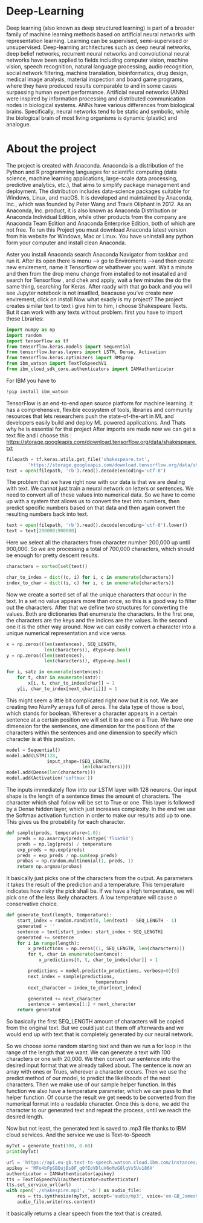 # Deep-Learning
Deep learning (also known as deep structured learning) is part of a broader  family of machine learning methods based on artificial neural networks with  representation learning. Learning can be supervised, semi-supervised or unsupervised.  Deep-learning architectures such as deep neural networks, deep belief  networks, recurrent neural networks and convolutional neural networks  have been applied to fields including computer vision, machine vision,  speech recognition, natural language processing, audio recognition,  social network filtering, machine translation, bioinformatics, drug  design, medical image analysis, material inspection and board game  programs, where they have produced results comparable to and in some  cases surpassing human expert performance. Artificial neural networks (ANNs) were inspired by information processing  and distributed communication nodes in biological systems. ANNs have  various differences from biological brains. Specifically, neural networks  tend to be static and symbolic, while the biological brain of most living  organisms is dynamic (plastic) and analogue.

<h1>About the project</h1>

The project is created with Anaconda. Anaconda is a distribution of the Python and R programming languages for scientific computing (data science, machine learning applications, large-scale data processing, predictive analytics, etc.), that aims to simplify package management and deployment. The distribution includes data-science packages suitable for Windows, Linux, and macOS. It is developed and maintained by Anaconda, Inc., which was founded by Peter Wang and Travis Oliphant in 2012. As an Anaconda, Inc. product, it is also known as Anaconda Distribution or Anaconda Individual Edition, while other products from the company are Anaconda Team Edition and Anaconda Enterprise Edition, both of which are not free. 
To run this Project you must download Anaconda latest version from his website for Windows, Mac or Linux. You have uninstall any python form your computer and install clean Anaconda.

Aster you install Anaconda search Anaconda Navigator from taskbar and run it. After its open there is menu --> go to Enviroments -->and then create new envirement, name it Tensorflow or whathever you want. Wait a minute and then from the drop menu change from installed to not insatalled and search for Tensorflow , and chek and apply, wait a few minutes the do the same thing, searching for Keras. After raady with that go back and you will see Jupyter notebook is not insatlled, beacause you've create new envirement, click on install
Now what exacly is my project? The project creates similar text to text i give him to him, i choose Shakespeare Texts. But it can work with any texts without problem.
first you have to import these Lbraries:
  
```python
import numpy as np
import random
import tensorflow as tf
from tensorflow.keras.models import Sequential
from tensorflow.keras.layers import LSTM, Dense, Activation
from tensorflow.keras.optimizers import RMSprop
from ibm_watson import TextToSpeechV1
from ibm_cloud_sdk_core.authenticators import IAMAuthenticator
```
For IBM you have to 
```python 
!pip install ibm_watson
```

TensorFlow is an end-to-end open source platform for machine learning. It has a comprehensive, flexible ecosystem of tools, libraries and community resources that lets researchers push the state-of-the-art in ML and developers easily build and deploy ML powered applications. And Thats why he is essential for thsi project
After imports are made now we can get a text file and i choose this : https://storage.googleapis.com/download.tensorflow.org/data/shakespeare.txt

```python
filepath = tf.keras.utils.get_file('shakespeare.txt',
        'https://storage.googleapis.com/download.tensorflow.org/data/shakespeare.txt')
text = open(filepath, 'rb').read().decode(encoding='utf-8')

```
The problem that we have right now with our data is that we are dealing with text. We cannot just train a neural network on letters or sentences. We need to convert all of these values into numerical data. So we have to come up with a system that allows us to convert the text into numbers, then predict specific numbers based on that data and then again convert the resulting numbers back into text.

```python
text = open(filepath, 'rb').read().decode(encoding='utf-8').lower()
text = text[200000:900000]
```
Here we select all the characters from character number 200,000 up until 900,000. So we are processing a total of 700,000 characters, which should be enough for pretty descent results.

```python
characters = sorted(set(text))

char_to_index = dict((c, i) for i, c in enumerate(characters))
index_to_char = dict((i, c) for i, c in enumerate(characters))
```
Now we create a sorted set of all the unique characters that occur in the text. In a set no value appears more than once, so this is a good way to filter out the characters. After that we define two structures for converting the values. Both are dictionaries that enumerate the characters. In the first one, the characters are the keys and the indices are the values. In the second one it is the other way around. Now we can easily convert a character into a unique numerical representation and vice versa.

```python
x = np.zeros((len(sentences), SEQ_LENGTH,
              len(characters)), dtype=np.bool)
y = np.zeros((len(sentences),
              len(characters)), dtype=np.bool)

for i, satz in enumerate(sentences):
    for t, char in enumerate(satz):
        x[i, t, char_to_index[char]] = 1
    y[i, char_to_index[next_char[i]]] = 1
```
This might seem a little bit complicated right now but it is not. We are creating two NumPy arrays full of zeros. The data type of those is bool, which stands for boolean. Wherever a character appears in a certain sentence at a certain position we will set it to a one or a True. We have one dimension for the sentences, one dimension for the positions of the characters within the sentences and one dimension to specify which character is at this position.
```python
model = Sequential()
model.add(LSTM(128,
               input_shape=(SEQ_LENGTH,
                            len(characters))))
model.add(Dense(len(characters)))
model.add(Activation('softmax'))
```
The inputs immediately flow into our LSTM layer with 128 neurons. Our input shape is the length of a sentence times the amount of characters. The character which shall follow will be set to True or one. This layer is followed by a Dense hidden layer, which just increases complexity. In the end we use the Softmax activation function in order to make our results add up to one. This gives us the probability for each character.

```python
def sample(preds, temperature=1.0):
    preds = np.asarray(preds).astype('float64')
    preds = np.log(preds) / temperature
    exp_preds = np.exp(preds)
    preds = exp_preds / np.sum(exp_preds)
    probas = np.random.multinomial(1, preds, 1)
    return np.argmax(probas)
```
It basically just picks one of the characters from the output. As parameters it takes the result of the prediction and a temperature. This temperature indicates how risky the pick shall be. If we have a high temperature, we will pick one of the less likely characters. A low temperature will cause a conservative choice.

```python
def generate_text(length, temperature):
    start_index = random.randint(0, len(text) - SEQ_LENGTH - 1)
    generated = ''
    sentence = text[start_index: start_index + SEQ_LENGTH]
    generated += sentence
    for i in range(length):
        x_predictions = np.zeros((1, SEQ_LENGTH, len(characters)))
        for t, char in enumerate(sentence):
            x_predictions[0, t, char_to_index[char]] = 1

        predictions = model.predict(x_predictions, verbose=0)[0]
        next_index = sample(predictions,
                                 temperature)
        next_character = index_to_char[next_index]

        generated += next_character
        sentence = sentence[1:] + next_character
    return generated
```

So basically the first SEQ_LENGTH amount of characters will be copied from the original text. But we could just cut them off afterwards and we would end up with text that is completely generated by our neural network.

So we choose some random starting text and then we run a for loop in the range of the length that we want. We can generate a text with 100 characters or one with 20,000. We then convert our sentence into the desired input format that we already talked about. The sentence is now an array with ones or Trues, wherever a character occurs. Then we use the predict method of our model, to predict the likelihoods of the next characters. Then we make use of our sample helper function. In this function we also have a temperature parameter, which we can pass to that helper function. Of course the result we get needs to be converted from the numerical format into a readable character. Once this is done, we add the character to our generated text and repeat the process, until we reach the desired length.

Now but not least, the generated text is saved to  .mp3 file thanks to IBM cloud services. And the service we use is Text-to-Speech

```python
myTxt = generate_text(300, 0.60)
print(myTxt)

url = 'https://api.eu-gb.text-to-speech.watson.cloud.ibm.com/instances/ba6d95ea-0c41-4aa9-a880-d5a4852a6181'
apikey = 'MFo4bFpSBQujBs8F_q0fEoVDluV6oMzG8lqVs5Uu186H'
authenticator = IAMAuthenticator(apikey)
tts = TextToSpeechV1(authenticator=authenticator)
tts.set_service_url(url)
with open('./shakespire.mp3', 'wb') as audio_file:
    res = tts.synthesize(myTxt, accept='audio/mp3', voice='en-GB_JamesV3Voice').get_result()
    audio_file.write(res.content)
```

it basically returns a clear speech from the text that is created.
